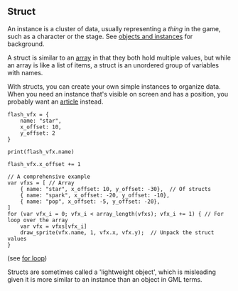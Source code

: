 ## Struct

An instance is a cluster of data, usually representing a *thing* in the game, such as a character or the stage.
See [objects and instances](objects_and_instances.md) for background.

A struct is similar to an [array](array.md) in that they both hold multiple values, but while an array is like a list of
items, a struct is an unordered group of variables with names.

With structs, you can create your own simple instances to organize data. When you need an instance that's visible on
screen and has a position, you probably want an [article](articles.md) instead.

```gml
flash_vfx = {
    name: "star",
    x_offset: 10,
    y_offset: 2
}

print(flash_vfx.name)

flash_vfx.x_offset += 1
```

```gml
// A comprehensive example 
var vfxs = [ // Array
    { name: "star", x_offset: 10, y_offset: -30},  // Of structs
    { name: "spark", x_offset: -20, y_offset: -10},
    { name: "pop", x_offset: -5, y_offset: -20},
]
for (var vfx_i = 0; vfx_i < array_length(vfxs); vfx_i += 1) { // For loop over the array
    var vfx = vfxs[vfx_i]
    draw_sprite(vfx.name, 1, vfx.x, vfx.y);  // Unpack the struct values
}
```

(see [for loop](array.md#for-loop))

Structs are sometimes called a 'lightweight object', which is misleading given it is more similar to an instance than an
object in GML terms.